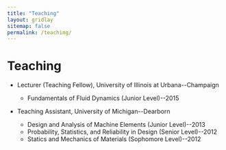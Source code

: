 ```yaml
---
title: "Teaching"
layout: gridlay
sitemap: false
permalink: /teaching/
---
```


# Teaching

* Lecturer (Teaching Fellow), University of Illinois at Urbana--Champaign 
    * Fundamentals of Fluid Dynamics (Junior Level)--2015

* Teaching Assistant, University of Michigan--Dearborn
    * Design and Analysis of Machine Elements (Junior Level)--2013
    * Probability, Statistics, and Reliability in Design (Senior Level)--2012
    * Statics and Mechanics of Materials (Sophomore Level)--2012

